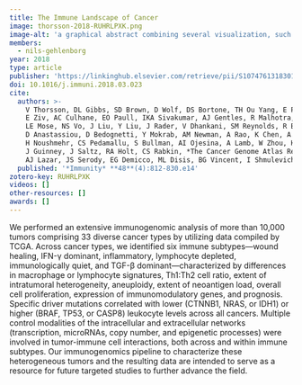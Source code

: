 ```yaml
---
title: The Immune Landscape of Cancer
image: thorsson-2018-RUHRLPXK.png
image-alt: 'a graphical abstract combining several visualization, such as a heatmap or a linechart'
members:
  - nils-gehlenborg
year: 2018
type: article
publisher: 'https://linkinghub.elsevier.com/retrieve/pii/S1074761318301213'
doi: 10.1016/j.immuni.2018.03.023
cite:
  authors: >-
    V Thorsson, DL Gibbs, SD Brown, D Wolf, DS Bortone, TH Ou Yang, E Porta-Pardo, GF Gao, CL Plaisier, JA Eddy,
    E Ziv, AC Culhane, EO Paull, IKA Sivakumar, AJ Gentles, R Malhotra, F Farshidfar, A Colaprico, JS Parker, 
    LE Mose, NS Vo, J Liu, Y Liu, J Rader, V Dhankani, SM Reynolds, R Bowlby, A Califano, AD Cherniack, 
    D Anastassiou, D Bedognetti, Y Mokrab, AM Newman, A Rao, K Chen, A Krasnitz, H Hu, TM Malta, 
    H Noushmehr, CS Pedamallu, S Bullman, AI Ojesina, A Lamb, W Zhou, H Shen, TK Choueiri, JN Weinstein, 
    J Guinney, J Saltz, RA Holt, CS Rabkin, *The Cancer Genome Atlas Research Network* (incl. N Gehlenborg), 
    AJ Lazar, JS Serody, EG Demicco, ML Disis, BG Vincent, I Shmulevich
  published: '*Immunity* **48**(4):812-830.e14'
zotero-key: RUHRLPXK
videos: []
other-resources: []
awards: []
---
```

We performed an extensive immunogenomic analysis of more than 10,000 tumors comprising 33 diverse cancer types by utilizing data compiled by TCGA. Across cancer types, we identified six immune subtypes—wound healing, IFN-γ dominant, inflammatory, lymphocyte depleted, immunologically quiet, and TGF-β dominant—characterized by differences in macrophage or lymphocyte signatures, Th1:Th2 cell ratio, extent of intratumoral heterogeneity, aneuploidy, extent of neoantigen load, overall cell proliferation, expression of immunomodulatory genes, and prognosis. Specific driver mutations correlated with lower (CTNNB1, NRAS, or IDH1) or higher (BRAF, TP53, or CASP8) leukocyte levels across all cancers. Multiple control modalities of the intracellular and extracellular networks (transcription, microRNAs, copy number, and epigenetic processes) were involved in tumor-immune cell interactions, both across and within immune subtypes. Our immunogenomics pipeline to characterize these heterogeneous tumors and the resulting data are intended to serve as a resource for future targeted studies to further advance the field.
